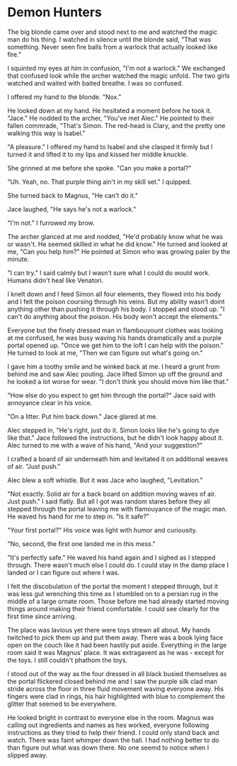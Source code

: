 # Demon Hunters

The big blonde came over and stood next to me and watched the magic man do his thing.  I watched in silence until the blonde said, "That was something.  Never seen fire balls from a warlock that actually looked like fire."

I squinted my eyes at him in confusion, "I'm not a warlock."  We exchanged that confused look while the archer watched the magic unfold.  The two girls watched and waited with baited breathe.  I was so confused.

I offered my hand to the blonde.  "Nox."

He looked down at my hand.  He hesitated a moment before he took it.  "Jace."  He nodded to the archer, "You've met Alec."  He pointed to their fallen commrade, "That's Simon.  The red-head is Clary, and the pretty one walking this way is Isabel."

"A pleasure."  I offered my hand to Isabel and she clasped it firmly but I turned it and lifted it to my lips and kissed her middle knuckle.  

She grinned at me before she spoke. "Can you make a portal?"

"Uh.  Yeah, no.  That purple thing ain't in my skill set."  I quipped.  

She turned back to Magnus, "He can't do it."

Jace laughed, "He says he's not a warlock."

"I'm not."  I furrowed my brow.

The archer glanced at me and nodded, "He'd probably know what he was or wasn't.  He seemed skilled in what he did know."  He turned and looked at me, "Can you help him?"  He pointed at Simon who was growing paler by the minute.

"I can try."  I said calmly but I wasn't sure what I could do would work.  Humans didn't heal like Venatori.

I knelt down and I feed Simon all four elements, they flowed into his body and I felt the poison coursing through his veins.  But my ability wasn't doint anything other than pushing it through his body.  I stopped and stood up.  "I can't do anything about the poison.  His body won't accept the elements."

Everyone but the finely dressed man in flambouyount clothes was looking at me confused, he was busy waving his hands dramatically and a purple portal opened up.  "Once we get him to the loft I can help with the poison."  He turned to look at me, "Then we can figure out what's going on."

I gave him a toothy smile and he winked back at me.  I heard a grunt from behind me and saw Alec pouting.  Jace lifted Simon up off the ground and he looked a lot worse for wear.  "I don't think you should move him like that."

"How else do you expect to get him through the portal?"  Jace said with annoyance clear in his voice.

"On a litter.  Put him back down."  Jace glared at me.

Alec stepped in, "He's right, just do it.  Simon looks like he's going to dye like that."  Jace followed the instructions, but he didn't look happy about it.  Alec turned to me with a wave of his hand, "And your suggestion?"

I crafted a board of air underneath him and levitated it on additional weaves of air.  "Just push."

Alec blew a soft whistle.  But it was Jace who laughed, "Levitation."

"Not exactly.  Solid air for a back board on addition moving waves of air.  Just push."  I said flatly.  But all I got was random stares before they all stepped through the portal leaving me with flamouyance of the magic man.  He waved his hand for me to step in.  "Is it safe?"

"Your first portal?"  His voice was light with humor and curiousity.

"No, second, the first one landed me in this mess."

"It's perfectly safe."  He waved his hand again and I sighed as I stepped through.  There wasn't much else I could do.  I could stay in the damp place I landed or I can figure out where I was.

I felt the discobulation of the portal the moment I stepped through, but it was less gut wrenching this time as I stumbled on to a persian rug in the middle of a large ornate room.  Those before me had already started moving things around making their friend comfortable.  I could see clearly for the first time since arriving.  

The place was lavious yet there were toys strewn all about.  My hands twitched to pick them up and put them away.  There was a book lying face open on the couch like it had been hastily put aside.  Everything in the large room said it was Magnus' place.  It was extragavent as he was - except for the toys.  I still couldn't phathom the toys.

I stood out of the way as the four dressed in all black busied themselves as the portal flickered closed behind me and I saw the purple silk clad man stride across the floor in three fluid movement waving everyone away.  His fingers were clad in rings, his hair highlighted with blue to complement the glitter that seemed to be everywhere.

He looked bright in contrast to everyone else in the room.  Magnus was calling out ingredients and names as hes worked, everyone following instructions as they tried to help their friend.  I could only stand back and watch.  There was faint whimper down the hall.  I had nothing better to do than figure out what was down there.  No one seemd to notice when I slipped away.
